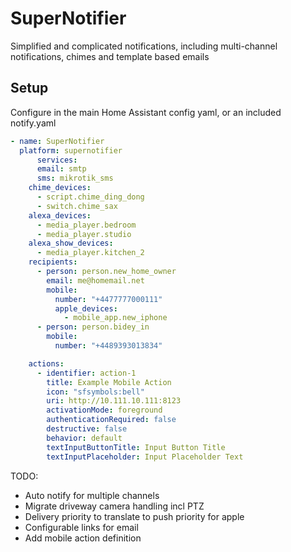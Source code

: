 # SuperNotifier

Simplified and complicated notifications, including multi-channel notifications, chimes and template based emails

## Setup


Configure in the main Home Assistant config yaml, or an included notify.yaml

```yaml
- name: SuperNotifier
  platform: supernotifier
      services:
      email: smtp
      sms: mikrotik_sms
    chime_devices:
      - script.chime_ding_dong
      - switch.chime_sax
    alexa_devices:
      - media_player.bedroom
      - media_player.studio
    alexa_show_devices:
      - media_player.kitchen_2
    recipients:
      - person: person.new_home_owner
        email: me@homemail.net
        mobile:
          number: "+4477777000111"
          apple_devices:
            - mobile_app.new_iphone
      - person: person.bidey_in
        mobile:
          number: "+4489393013834"

    actions:
      - identifier: action-1
        title: Example Mobile Action
        icon: "sfsymbols:bell"
        uri: http://10.111.10.111:8123
        activationMode: foreground
        authenticationRequired: false
        destructive: false
        behavior: default
        textInputButtonTitle: Input Button Title
        textInputPlaceholder: Input Placeholder Text


```

TODO:

* Auto notify for multiple channels
* Migrate driveway camera handling incl PTZ
* Delivery priority to translate to push priority for apple
* Configurable links for email
* Add mobile action definition
